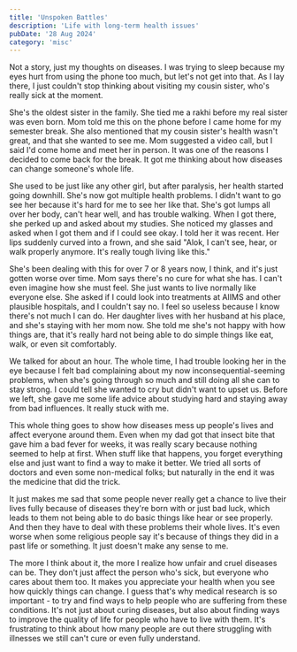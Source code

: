 ```yaml
---
title: 'Unspoken Battles'
description: 'Life with long-term health issues'
pubDate: '28 Aug 2024'
category: 'misc'
---
```


Not a story, just my thoughts on diseases. I was trying to sleep because my eyes hurt from using the phone too much, but let's not get into that. As I lay there, I just couldn't stop thinking about visiting my cousin sister, who's really sick at the moment.

She's the oldest sister in the family. She tied me a rakhi before my real sister was even born. Mom told me this on the phone before I came home for my semester break. She also mentioned that my cousin sister's health wasn't great, and that she wanted to see me. Mom suggested a video call, but I said I'd come home and meet her in person. It was one of the reasons I decided to come back for the break. It got me thinking about how diseases can change someone's whole life.

She used to be just like any other girl, but after paralysis, her health started going downhill. She's now got multiple health problems. I didn't want to go see her because it's hard for me to see her like that. She's got lumps all over her body, can't hear well, and has trouble walking. When I got there, she perked up and asked about my studies. She noticed my glasses and asked when I got them and if I could see okay. I told her it was recent. Her lips suddenly curved into a frown, and she said "Alok, I can't see, hear, or walk properly anymore. It's really tough living like this."

She's been dealing with this for over 7 or 8 years now, I think, and it's just gotten worse over time. Mom says there's no cure for what she has. I can't even imagine how she must feel. She just wants to live normally like everyone else. She asked if I could look into treatments at AIIMS and other plausible hospitals, and I couldn't say no. I feel so useless because I know there's not much I can do. Her daughter lives with her husband at his place, and she's staying with her mom now. She told me she's not happy with how things are, that it's really hard not being able to do simple things like eat, walk, or even sit comfortably.

We talked for about an hour. The whole time, I had trouble looking her in the eye because I felt bad complaining about my now inconsequential-seeming problems, when she's going through so much and still doing all she can to stay strong. I could tell she wanted to cry but didn't want to upset us. Before we left, she gave me some life advice about studying hard and staying away from bad influences. It really stuck with me.

This whole thing goes to show how diseases mess up people's lives and affect everyone around them. Even when my dad got that insect bite that gave him a bad fever for weeks, it was really scary because nothing seemed to help at first. When stuff like that happens, you forget everything else and just want to find a way to make it better. We tried all sorts of doctors and even some non-medical folks; but naturally in the end it was the medicine that did the trick.

It just makes me sad that some people never really get a chance to live their lives fully because of diseases they're born with or just bad luck, which leads to them not being able to do basic things like hear or see properly. And then they have to deal with these problems their whole lives. It's even worse when some religious people say it's because of things they did in a past life or something. It just doesn't make any sense to me.

The more I think about it, the more I realize how unfair and cruel diseases can be. They don't just affect the person who's sick, but everyone who cares about them too. It makes you appreciate your health when you see how quickly things can change. I guess that's why medical research is so important - to try and find ways to help people who are suffering from these conditions. It's not just about curing diseases, but also about finding ways to improve the quality of life for people who have to live with them. It's frustrating to think about how many people are out there struggling with illnesses we still can't cure or even fully understand.